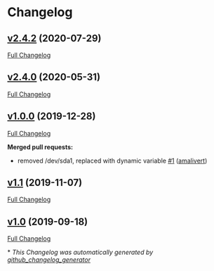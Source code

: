 # Changelog

## [v2.4.2](https://github.com/Qubinode/deploy-kvm-vm/tree/v2.4.2) (2020-07-29)

[Full Changelog](https://github.com/Qubinode/deploy-kvm-vm/compare/v2.4.0...v2.4.2)

## [v2.4.0](https://github.com/Qubinode/deploy-kvm-vm/tree/v2.4.0) (2020-05-31)

[Full Changelog](https://github.com/Qubinode/deploy-kvm-vm/compare/v1.0.0...v2.4.0)

## [v1.0.0](https://github.com/Qubinode/deploy-kvm-vm/tree/v1.0.0) (2019-12-28)

[Full Changelog](https://github.com/Qubinode/deploy-kvm-vm/compare/v1.1...v1.0.0)

**Merged pull requests:**

- removed /dev/sda1, replaced with dynamic variable [\#1](https://github.com/Qubinode/deploy-kvm-vm/pull/1) ([amalivert](https://github.com/amalivert))

## [v1.1](https://github.com/Qubinode/deploy-kvm-vm/tree/v1.1) (2019-11-07)

[Full Changelog](https://github.com/Qubinode/deploy-kvm-vm/compare/v1.0...v1.1)

## [v1.0](https://github.com/Qubinode/deploy-kvm-vm/tree/v1.0) (2019-09-18)

[Full Changelog](https://github.com/Qubinode/deploy-kvm-vm/compare/df0ed43fe4f709a56e2a7500235b43cea121cdde...v1.0)



\* *This Changelog was automatically generated by [github_changelog_generator](https://github.com/github-changelog-generator/github-changelog-generator)*
